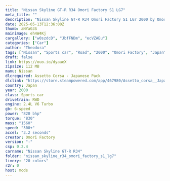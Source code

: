 ```yaml
---
title: "Nissan Skyline GT-R R34 Omori Factory S1 LG7"
meta_title: ""
description: "Nissan Skyline GT-R R34 Omori Factory S1 LG7 2000 by Omori Factory for Assetto Corsa"
date: 2025-05-13T12:36:00Z
thumb: aNYaG3S
mainimage: eh4W4Kj
cargallery: ["w0szdcD", "JbfFNDm", "ecVZAEu"]
categories: ["Car"]
author: "Theodora"
tags: ["Nissan", "Sports car", "Road", "2000", "Omori Factory", "Japan"]
draft: false
link: https://ouo.io/dyaaeX
zipsize: 112 MB
manu: Nissan
dlcrequired: Assetto Corsa - Japanese Pack
dlclink: "https://store.steampowered.com/app/467980/Assetto_corsa__Japanese_Pack/"
country: Japan
year: 2000
class: Sports car
drivetrain: RWD
engine: 2.4L V6 Turbo
gb: 6-speed
power: "820 bhp"
torque: "830"
mass: "1560"
speed: "300+"
accel: "3.2 seconds"
creator: Omori Factory
version: "-"
csp: 0.2.4
carname: "Nissan Skyline GT-R R34"
folder: "nissan_skyline_r34_omori_factory_s1_lg7"
livery: "20 colors"
r2r: 0
host: mods
---
```


